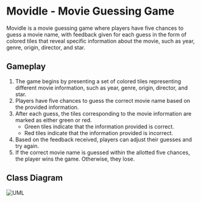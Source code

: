# Movidle - Movie Guessing Game

Movidle is a movie guessing game where players have five chances to guess a movie name, with feedback given for each guess in the form of colored tiles that reveal specific information about the movie, such as year, genre, origin, director, and star.

## Gameplay

1. The game begins by presenting a set of colored tiles representing different movie information, such as year, genre, origin, director, and star.
2. Players have five chances to guess the correct movie name based on the provided information.
3. After each guess, the tiles corresponding to the movie information are marked as either green or red.
   - Green tiles indicate that the information provided is correct.
   - Red tiles indicate that the information provided is incorrect.
4. Based on the feedback received, players can adjust their guesses and try again.
5. If the correct movie name is guessed within the allotted five chances, the player wins the game. Otherwise, they lose.

## Class Diagram

![UML](https://github.com/BatuhanErTo/Movidle/assets/46936547/c8943dce-d158-4b20-98fd-700b70fca324)
